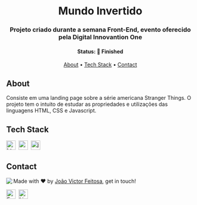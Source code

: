<h1 align="center">
	Mundo Invertido
</h1>

<h3 align="center">
	Projeto criado durante a semana Front-End, evento oferecido pela Digital Innovantion One 
</h3>

<h4 align="center">
	Status: 🚀 Finished
</h4>

<p align="center">
	<a href="#about">About</a> •
	<a href="#tech-stack">Tech Stack</a> •
	<a href="#contact">Contact</a> 
</p>

## About
Consiste em uma landing page sobre a série americana Stranger Things.
O projeto tem o intuito de estudar as propriedades e utilizações das linguagens HTML, CSS e Javascript.

## Tech Stack
<img src="https://img.shields.io/badge/Html5-05122A?style=flat&logo=html5" alt="html5 Badge" height="25">&nbsp;
<img src="https://img.shields.io/badge/Css3-05122A?style=flat&logo=css3" alt="css3 Badge" height="25">&nbsp;
<img src="https://img.shields.io/badge/Javascript-05122A?style=flat&logo=javascript" alt="javascript Badge" height="25">&nbsp;

## Contact
<img align="left" src="https://avatars.githubusercontent.com/joaovvf?size=100">

Made with ❤️ by [João Victor Feitosa](https://github.com/joaovvf), get in touch!

<a href="mailto:joaovvfeitosa@gmail.com" target="_blank"><img src="https://img.shields.io/badge/Email-D14836?style=flat&logo=gmail&logoColor=white" alt="Email Badge" height="25"></a>&nbsp;
<a href="https://www.linkedin.com/in/joão-victor-viana-feitosa-a1561617a" target="_blank"><img src="https://img.shields.io/badge/Linkedin-0077B5?style=flat&logo=linkedin&logoColor=white" alt="LinkedIn Badge" height="25"></a>&nbsp;

<br clear="left"/>
